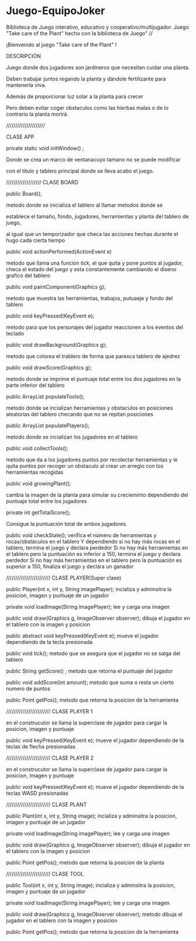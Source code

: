 # Juego-EquipoJoker
Biblioteca de Juego interativo, educativo y cooperativo/multijugador.
Juego "Take care of the Plant" hecho con la biblioteca de Juego"
//

¡Bienvenido al juego "Take care of the Plant" !

DESCRIPCIÓN

Juego donde dos jugadores son jardineros que necesitan cuidar una planta.

Deben trabajar juntos regando la planta y dándole fertilizante para mantenerla viva.

Además de proporcionar luz solar a la planta para crecer

Pero deben evitar coger obstaculos como las hierbas malas o de lo contrario la planta morirá.


/////////////////////

CLASE APP


private static void initWindow() ;

Donde se crea un marco de ventanacuyo tamano no se puede modificar

con el titulo y tablero principal donde se lleva acabo el juego.


///////////////////
CLASE BOARD

public Board();


metodo donde se inicializa el tablero al llamar metodos donde se 

establece el tamaño, fondo, jugadores, herramientas y planta del tablero de juego,

al igual que un temporizador que checa las acciones hechas durante el hugo
cada cierta tiempo




public void actionPerformed(ActionEvent e)
  
 metodo que llama una funcion tick, el que quita y pone 
 puntos al jugador, checa el estado del juego y esta constantemente 
 cambiando el diseno grafico del tablero
 
 

public void paintComponent(Graphics g);
 
  metodo que muestra las herramientas, trabajos, 
  putuaeje y fondo del tablero



 public void keyPressed(KeyEvent e);
 
metodo para que los personajes del jugador reaccionen a los eventos del teclado



public void drawBackground(Graphics g);

metodo que colorea el trablero de forma que parexca tablero de ajedrez



 public void drawScore(Graphics g);
 
 metodo donde se imprime el puntuaje total entre los dos jugadores
 en la parte inferior del tablero
 
 


 public ArrayList<Tool> populateTools();
 
 metodo donde se incializan herramientas y obstaculos en posiciones aleatorias 
 del tablero checando que no se repitan posiciones
 
 
 
 public ArrayList<Player> populatePlayers();
 
 metodo donde se incializan los jugadores en el tablero
 
 
 
 public void collectTools();
 
   metodo que da a los jugadores puntos por recolectar herramientas
   y le quita puntos por recoger un obstaculo al crear un arreglo con
   los herramientas recogidas
   
   
   
 public void growingPlant();
 
 cambia la imagen de la planta para simular su crecieminto dependiendo del 
 puntuaje total entre los jugadores
 
 
 
 
 private int getTotalScore();
 
 Consigue la puntuación total de ambos jugadores.
       
       
       

 public void checkState();
    verifica el número de herramientas y rocas/obstáculos en el tablero
    Y dependiendo si no hay más rocas en el tablero, termina el juego y declara perdedor 
    Si no hay más herramientas en el tablero pero  la puntuación es inferior a 150, termina el juego y declara perdedor
    Si no hay más herramientas en el tablero pero la puntuación es superior a 150, finaliza el juego y declara un ganador




////////////////////////
CLASE PLAYER(Super clase)




public Player(int x, int y, String imagePlayer);
incializa y adminsitra la posicion, imagen y puntuaje de un jugador




private void loadImage(String imagePlayer);
lee y carga una imagen 




public void draw(Graphics g, ImageObserver observer);
dibuja el jugador en el tablero con la imagen y posicion 
    
    
    
   
public abstract void keyPressed(KeyEvent e);
mueve el jugador dependiendo de la tecla presionada

 
 public void tick();
 metodo que se asegura que el jugador no se salga del tablero



public String getScore() ;
 metodo que retorna el puntuaje del jugador
  
  

 public void addScore(int amount);
 metodo que suma o resta un cierto numero de puntos
 
 
 
 public Point getPos();
  metodo que retorna la posicion de la herramienta
       
       
////////////////////////
CLASE PLAYER 1

en el construcutor se llama la superclase de jugador para cargar la posicion, 
imagen y puntuaje

 public void keyPressed(KeyEvent e);
 mueve el jugador dependiendo de la teclas de flecha presionadas



////////////////////////
CLASE PLAYER 2

en el construcutor se llama la superclase de jugador para cargar la posicion, 
imagen y puntuaje

 public void keyPressed(KeyEvent e);
 mueve el jugador dependiendo de la teclas WASD presionadas
 
 
 
 ////////////////////////
CLASE PLANT




public Plant(int x, int y, String image);
incializa y adminsitra la posicion, imagen y puntuaje de un jugador




private void loadImage(String imagePlayer);
lee y carga una imagen 




public void draw(Graphics g, ImageObserver observer);
dibuja el jugador en el tablero con la imagen y posicion 
    
    
    
 public Point getPos();
  metodo que retorna la posicion de la planta
    


       
 ////////////////////////
CLASE TOOL




public Tool(int x, int y, String image);
incializa y adminsitra la posicion, imagen y puntuaje de un jugador




private void loadImage(String imagePlayer);
lee y carga una imagen 




public void draw(Graphics g, ImageObserver observer);
metodo dibuja el jugador en el tablero con la imagen y posicion 
    
    
 
public Point getPos();
  metodo que retorna la posicion de la herramienta
    
    


